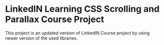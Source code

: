 # LinkedIN Learning CSS Scrolling and Parallax Course Project

This project is an updated version of LinkedIN Course project by using newer version of the used libraries.